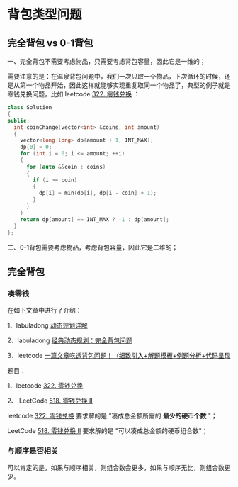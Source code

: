 # 背包类型问题

## 完全背包 vs 0-1背包

一、完全背包不需要考虑物品，只需要考虑背包容量，因此它是一维的；

需要注意的是：在温泉背包问题中，我们一次只取一个物品，下次循环的时候，还是从第一个物品开始，因此这样就能够实现重复取同一个物品了，典型的例子就是零钱兑换问题，比如 leetcode [322. 零钱兑换](https://leetcode-cn.com/problems/coin-change/) ：

```c++
class Solution
{
public:
  int coinChange(vector<int> &coins, int amount)
  {
    vector<long long> dp(amount + 1, INT_MAX);
    dp[0] = 0;
    for (int i = 0; i <= amount; ++i)
    {
      for (auto &&coin : coins)
      {
        if (i >= coin)
        {
          dp[i] = min(dp[i], dp[i - coin] + 1);
        }
      }
    }
    return dp[amount] == INT_MAX ? -1 : dp[amount];
  }
};
```



二、0-1背包需要考虑物品，考虑背包容量，因此它是二维的；

## 完全背包

### 凑零钱

在如下文章中进行了介绍：

1、labuladong [动态规划详解](https://mp.weixin.qq.com/s/Cw39C9MY9Wr2JlcvBQZMcA) 

2、labuladong [经典动态规划：完全背包问题](https://mp.weixin.qq.com/s/zGJZpsGVMlk-Vc2PEY4RPw)

3、leetcode [一篇文章吃透背包问题！（细致引入+解题模板+例题分析+代码呈现](https://leetcode-cn.com/problems/partition-equal-subset-sum/solution/yi-pian-wen-zhang-chi-tou-bei-bao-wen-ti-a7dd/) 

题目：

1、leetcode [322. 零钱兑换](https://leetcode-cn.com/problems/coin-change/)

2、 LeetCode [518. 零钱兑换 II](https://leetcode-cn.com/problems/coin-change-2/) 



leetcode [322. 零钱兑换](https://leetcode-cn.com/problems/coin-change/) 要求解的是 "凑成总金额所需的 **最少的硬币个数** "；

LeetCode [518. 零钱兑换 II](https://leetcode-cn.com/problems/coin-change-2/) 要求解的是 "可以凑成总金额的硬币组合数"；

### 与顺序是否相关

可以肯定的是，如果与顺序相关，则组合数会更多，如果与顺序无比，则组合数更少。

